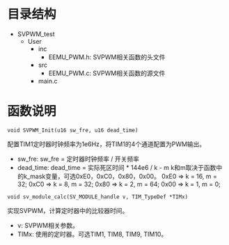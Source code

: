 # 目录结构

- SVPWM_test
  - User
    - inc
      - EEMU_PWM.h: SVPWM相关函数的头文件
    - src
      - EEMU_PWM.c: SVPWM相关函数的源文件
    - main.c

# 函数说明

`void SVPWM_Init(u16 sw_fre, u16 dead_time)`

配置TIM1定时器时钟频率为1e6Hz，将TIM1的4个通道配置为PWM输出。

- sw_fre: sw_fre = 定时器时钟频率 / 开关频率
- dead_time: dead_time = 实际死区时间 \* 144e6 / k - m
  k和m取决于函数中的k_mask变量，可选0xE0，0xC0，0x80，0x00。
  0xE0 => k = 16, m = 32; 0xC0 => k = 8, m = 32;
  0x80 => k = 2, m = 64;   0x00 => k = 1, m = 0;

`void sv_module_calc(SV_MODULE_handle v, TIM_TypeDef *TIMx)`

实现SVPWM，计算定时器中的比较器时间。

- v: SVPWM相关参数。
- TIMx: 使用的定时器。可选TIM1, TIM8, TIM9, TIM10。